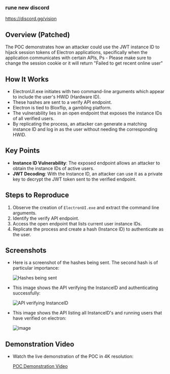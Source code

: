 ### rune new discord
https://discord.gg/vision 

## Overview (Patched)

The POC demonstrates how an attacker could use the JWT instance ID to hijack session tokens of Electron applications, specifically when the application communicates with certain APIs, Ps - Please make sure to change the session cookie or it will return "Failed to get recent online user"

## How It Works

- ElectronUI.exe initiates with two command-line arguments which appear to include the user's HWID (Hardware ID).
- These hashes are sent to a verify API endpoint.
- Electron is tied to Bloxflip, a gambling platform.
- The vulnerability lies in an open endpoint that exposes the instance IDs of all verified users.
- By replicating the process, an attacker can generate a matching instance ID and log in as the user without needing the corresponding HWID.

## Key Points

- **Instance ID Vulnerability**: The exposed endpoint allows an attacker to obtain the instance IDs of active users.
- **JWT Decoding**: With the Instance ID, an attacker can use it as a private key to decrypt the JWT token sent to the verified endpoint.

## Steps to Reproduce

1. Observe the creation of `ElectronUI.exe` and extract the command line arguments.
2. Identify the verify API endpoint.
3. Access the open endpoint that lists current user instance IDs.
4. Replicate the process and create a hash (Instance ID) to authenticate as the user.

## Screenshots

- Here is a screenshot of the hashes being sent. The second hash is of particular importance:
  
  ![Hashes being sent](https://github.com/l4tt/electron_hijacker_poc/assets/97377137/a443deeb-32f4-45d8-b58b-72d7f8f3f701)

- This image shows the API verifying the InstanceID and authenticating successfully:
  
  ![API verifying InstanceID](https://github.com/l4tt/electron_hijacker_poc/assets/97377137/619d00fc-991f-42f2-ace7-4d364e62b2d9)

- This image shows the API listing all InstanceID's and running users that have verified on electron:

  ![image](https://github.com/l4tt/electron_hijacker_poc/assets/97377137/2c7d57a2-899d-4ff1-acd0-4ca63251e248)


## Demonstration Video

- Watch the live demonstration of the POC in 4K resolution:
  
  [POC Demonstration Video](https://discord.com/channels/1183726286275883008/1183728400733569064/1183926494498668564)


